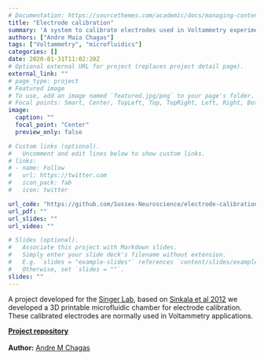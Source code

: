 ```yaml
---
# Documentation: https://sourcethemes.com/academic/docs/managing-content/
title: "Electrode calibration"
summary: 'A system to calibrate electrodes used in Voltammetry experiments'
authors: ["Andre Maia Chagas"]
tags: ["Voltammetry", "microfluidics"]
categories: []
date: 2020-01-31T11:02:20Z
# Optional external URL for project (replaces project detail page).
external_link: ""
# page_type: project
# Featured image
# To use, add an image named `featured.jpg/png` to your page's folder.
# Focal points: Smart, Center, TopLeft, Top, TopRight, Left, Right, BottomLeft, Bottom, BottomRight.
image:
  caption: ""
  focal_point: "Center"
  preview_only: false

# Custom links (optional).
#   Uncomment and edit lines below to show custom links.
# links:
# - name: Follow
#   url: https://twitter.com
#   icon_pack: fab
#   icon: twitter

url_code: "https://github.com/Sussex-Neuroscience/electrode-calibration"
url_pdf: ""
url_slides: ""
url_video: ""

# Slides (optional).
#   Associate this project with Markdown slides.
#   Simply enter your slide deck's filename without extension.
#   E.g. `slides = "example-slides"` references `content/slides/example-slides.md`.
#   Otherwise, set `slides = ""`.
slides: ""
---
```

A project developed for the [Singer Lab](<www.sussex.ac.uk/profiles/454349/research>), based on [Sinkala et al 2012](<https://github.com/Sussex-Neuroscience/electrode-calibration/blob/master/literature/Sinkala%20et%20al.%20-%202012%20-%20Electrode%20calibration%20with%20a%20microfluidic%20flow%20cell%20for%20fast-scan%20cyclic%20voltammetry.pdf>) we developed a 3D printable microfluidic chamber for electrode calibration. These calibrated electrodes are normally used in Voltammetry applications.



[**Project repository**](<https://github.com/Sussex-Neuroscience/electrode-calibration>)  
<br>
**Author:** [Andre M Chagas](<https://amchagas.github.io>)